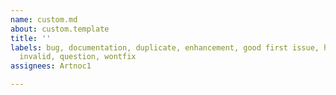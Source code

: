 ```yaml
---
name: custom.md
about: custom.template
title: ''
labels: bug, documentation, duplicate, enhancement, good first issue, help wanted,
  invalid, question, wontfix
assignees: Artnoc1

---
```




